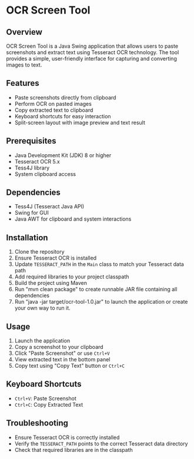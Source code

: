 # OCR Screen Tool

## Overview
OCR Screen Tool is a Java Swing application that allows users to paste screenshots and extract text using Tesseract OCR technology. The tool provides a simple, user-friendly interface for capturing and converting images to text.

## Features
- Paste screenshots directly from clipboard
- Perform OCR on pasted images
- Copy extracted text to clipboard
- Keyboard shortcuts for easy interaction
- Split-screen layout with image preview and text result

## Prerequisites
- Java Development Kit (JDK) 8 or higher
- Tesseract OCR 5.x
- Tess4J library
- System clipboard access

## Dependencies
- Tess4J (Tesseract Java API)
- Swing for GUI
- Java AWT for clipboard and system interactions

## Installation
1. Clone the repository
2. Ensure Tesseract OCR is installed
3. Update `TESSERACT_PATH` in the `Main` class to match your Tesseract data path
4. Add required libraries to your project classpath
5. Build the project using Maven
6. Run "mvn clean package" to create runnable JAR file containing all dependencies
7. Run "java -jar target/ocr-tool-1.0.jar" to launch the application or create your own way to run it.

## Usage
1. Launch the application
2. Copy a screenshot to your clipboard
3. Click "Paste Screenshot" or use `Ctrl+V`
4. View extracted text in the bottom panel
5. Copy text using "Copy Text" button or `Ctrl+C`

## Keyboard Shortcuts
- `Ctrl+V`: Paste Screenshot
- `Ctrl+C`: Copy Extracted Text

## Troubleshooting
- Ensure Tesseract OCR is correctly installed
- Verify the `TESSERACT_PATH` points to the correct Tesseract data directory
- Check that required libraries are in the classpath
